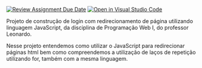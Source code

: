 [![Review Assignment Due Date](https://classroom.github.com/assets/deadline-readme-button-24ddc0f5d75046c5622901739e7c5dd533143b0c8e959d652212380cedb1ea36.svg)](https://classroom.github.com/a/td1d0vai)
[![Open in Visual Studio Code](https://classroom.github.com/assets/open-in-vscode-718a45dd9cf7e7f842a935f5ebbe5719a5e09af4491e668f4dbf3b35d5cca122.svg)](https://classroom.github.com/online_ide?assignment_repo_id=11364629&assignment_repo_type=AssignmentRepo)

Projeto de construção de login com redirecionamento de página utilizando linguagem JavaScript, da disciplina de Programação Web I, do professor Leonardo.

Nesse projeto entendemos como utilizar o JavaScript para redirecionar páginas html bem como compreendemos a utilização de laços de repetição utilizando for, também com a mesma linguagem.